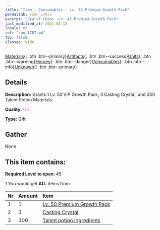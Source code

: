 ```yaml
---
title: "Item - Consumables - Lv. 45 Premium Growth Pack"
permalink: /con_1787/
excerpt: "Era of Chaos  Lv. 45 Premium Growth Pack"
last_modified_at: 2021-04-12
locale: en
ref: "con_1787.md"
toc: false
classes: wide
---
```

 [Materials](/){: .btn .btn--primary}[Artifacts](/Artifacts/){: .btn .btn--success}[Units](/Units/){: .btn .btn--warning}[Heroes](/Heroes/){: .btn .btn--danger}[Consumables](/Consumables/){: .btn .btn--info}[Unknown](/Unknown/){: .btn .btn--primary}

## Details
 **Description:** Grants 1 Lv. 50 VIP Growth Pack, 3 Casting Crystal, and 300 Talent Potion Materials.

 **Quality:** <span style="color: #DA70D6">OK</span>

 **Type:** Gift

## Gather

  None

## This item contains:

 **Required Level to open:** 45

 1 You would get **ALL** items  from:

  | Nr | Amount |     Item    |
  |:---|:-------|:------------|
  | 1 | 1 | [Lv. 50 Premium Growth Pack](/Items/con_1788/) | 
  | 2 | 3 | [Casting Crystal](/Items/art_189/) | 
  | 3 | 300 | [Talent potion ingredients](/Items/con_1120/) | 
